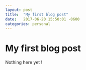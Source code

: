 ```yaml
---
layout: post
title:  "My first blog post"
date:   2017-06-20 15:50:01 -0600
categories: personal
---
```


# My first blog post

Nothing here yet !
